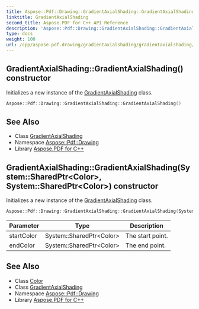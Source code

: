 ```yaml
---
title: Aspose::Pdf::Drawing::GradientAxialShading::GradientAxialShading constructor
linktitle: GradientAxialShading
second_title: Aspose.PDF for C++ API Reference
description: 'Aspose::Pdf::Drawing::GradientAxialShading::GradientAxialShading constructor. Initializes a new instance of the GradientAxialShading class in C++.'
type: docs
weight: 100
url: /cpp/aspose.pdf.drawing/gradientaxialshading/gradientaxialshading/
---
```

## GradientAxialShading::GradientAxialShading() constructor


Initializes a new instance of the [GradientAxialShading](../) class.

```cpp
Aspose::Pdf::Drawing::GradientAxialShading::GradientAxialShading()
```

## See Also

* Class [GradientAxialShading](../)
* Namespace [Aspose::Pdf::Drawing](../../)
* Library [Aspose.PDF for C++](../../../)
## GradientAxialShading::GradientAxialShading(System::SharedPtr\<Color\>, System::SharedPtr\<Color\>) constructor


Initializes a new instance of the [GradientAxialShading](../) class.

```cpp
Aspose::Pdf::Drawing::GradientAxialShading::GradientAxialShading(System::SharedPtr<Color> startColor, System::SharedPtr<Color> endColor)
```


| Parameter | Type | Description |
| --- | --- | --- |
| startColor | System::SharedPtr\<Color\> | The start point. |
| endColor | System::SharedPtr\<Color\> | The end point. |

## See Also

* Class [Color](../../../aspose.pdf/color/)
* Class [GradientAxialShading](../)
* Namespace [Aspose::Pdf::Drawing](../../)
* Library [Aspose.PDF for C++](../../../)
